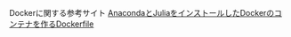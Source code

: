 Dockerに関する参考サイト
[AnacondaとJuliaをインストールしたDockerのコンテナを作るDockerfile](https://eqseqs.hatenablog.com/entry/2020/07/26/180318)
